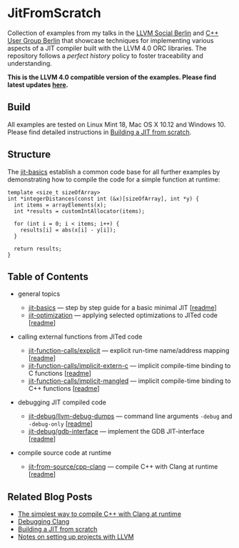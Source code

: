 # JitFromScratch
Collection of examples from my talks in the [LLVM Social Berlin](https://www.meetup.com/de-DE/LLVM-Social-Berlin/) and [C++ User Group Berlin](https://www.meetup.com/de-DE/berlincplusplus/) that showcase techniques for implementing various aspects of a JIT compiler built with the LLVM 4.0 ORC libraries. The repository follows a *perfect history* policy to foster traceability and understanding.

**This is the LLVM 4.0 compatible version of the examples. Please find latest updates [here](https://github.com/weliveindetail/JitFromScratch).**

## Build

All examples are tested on Linux Mint 18, Mac OS X 10.12 and Windows 10. Please find detailed instructions in [Building a JIT from scratch](https://weliveindetail.github.io/blog/post/2017/07/18/building-a-jit-from-scratch.html).

## Structure

The [jit-basics](https://github.com/weliveindetail/JitFromScratch/commits/llvm40/jit-basics) establish a common code base for all further examples by demonstrating how to compile the code for a simple function at runtime:

```
template <size_t sizeOfArray>
int *integerDistances(const int (&x)[sizeOfArray], int *y) {
  int items = arrayElements(x);
  int *results = customIntAllocator(items);

  for (int i = 0; i < items; i++) {
    results[i] = abs(x[i] - y[i]);
  }

  return results;
}
```

## Table of Contents

* general topics
  * [jit-basics](https://github.com/weliveindetail/JitFromScratch/commits/llvm40/jit-basics) — step by step guide for a basic minimal JIT [[readme](https://github.com/weliveindetail/JitFromScratch/tree/llvm40/jit-basics)]
  * [jit-optimization](https://github.com/weliveindetail/JitFromScratch/commits/llvm40/jit-optimization) — applying selected optimizations to JITed code [[readme](https://github.com/weliveindetail/JitFromScratch/tree/llvm40/jit-optimization)]

* calling external functions from JITed code
  * [jit-function-calls/explicit](https://github.com/weliveindetail/JitFromScratch/commits/llvm40/jit-function-calls/explicit) — explicit run-time name/address mapping [[readme](https://github.com/weliveindetail/JitFromScratch/tree/llvm40/jit-function-calls/explicit)]
  * [jit-function-calls/implicit-extern-c](https://github.com/weliveindetail/JitFromScratch/commits/llvm40/jit-function-calls/implicit-extern-c) — implicit compile-time binding to C functions [[readme](https://github.com/weliveindetail/JitFromScratch/tree/llvm40/jit-function-calls/implicit-extern-c)]
  * [jit-function-calls/implicit-mangled](https://github.com/weliveindetail/JitFromScratch/commits/llvm40/jit-function-calls/implicit-mangled) — implicit compile-time binding to C++ functions [[readme](https://github.com/weliveindetail/JitFromScratch/tree/llvm40/jit-function-calls/implicit-mangled)]

* debugging JIT compiled code
  * [jit-debug/llvm-debug-dumps](https://github.com/weliveindetail/JitFromScratch/commits/llvm40/jit-debug/llvm-debug-dumps) — command line arguments `-debug` and `-debug-only` [[readme](https://github.com/weliveindetail/JitFromScratch/tree/llvm40/jit-debug/llvm-debug-dumps)]
  * [jit-debug/gdb-interface](https://github.com/weliveindetail/JitFromScratch/commits/llvm40/jit-debug/gdb-interface) — implement the GDB JIT-interface [[readme](https://github.com/weliveindetail/JitFromScratch/tree/llvm40/jit-debug/gdb-interface)]

* compile source code at runtime
  * [jit-from-source/cpp-clang](https://github.com/weliveindetail/JitFromScratch/commits/llvm40/jit-from-source/cpp-clang) — compile C++ with Clang at runtime [[readme](https://github.com/weliveindetail/JitFromScratch/tree/llvm40/jit-from-source/cpp-clang)]

## Related Blog Posts

* [The simplest way to compile C++ with Clang at runtime](http://weliveindetail.github.io/blog/post/2017/07/25/compile-with-clang-at-runtime-simple.html)
* [Debugging Clang](http://weliveindetail.github.io/blog/post/2017/07/19/debugging-clang.html)
* [Building a JIT from scratch](http://weliveindetail.github.io/blog/post/2017/07/18/building-a-jit-from-scratch.html)
* [Notes on setting up projects with LLVM](http://weliveindetail.github.io/blog/post/2017/07/17/notes-setup.html)

